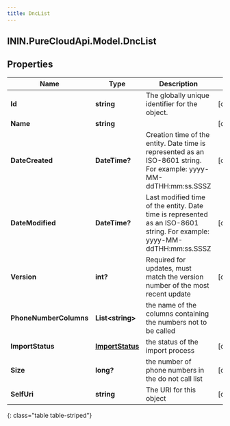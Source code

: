 ```yaml
---
title: DncList
---
```

## ININ.PureCloudApi.Model.DncList

## Properties

|Name | Type | Description | Notes|
|------------ | ------------- | ------------- | -------------|
| **Id** | **string** | The globally unique identifier for the object. | [optional] |
| **Name** | **string** |  | [optional] |
| **DateCreated** | **DateTime?** | Creation time of the entity. Date time is represented as an ISO-8601 string. For example: yyyy-MM-ddTHH:mm:ss.SSSZ | [optional] |
| **DateModified** | **DateTime?** | Last modified time of the entity. Date time is represented as an ISO-8601 string. For example: yyyy-MM-ddTHH:mm:ss.SSSZ | [optional] |
| **Version** | **int?** | Required for updates, must match the version number of the most recent update | [optional] |
| **PhoneNumberColumns** | **List&lt;string&gt;** | the name of the columns containing the numbers not to be called | |
| **ImportStatus** | [**ImportStatus**](ImportStatus.html) | the status of the import process | [optional] |
| **Size** | **long?** | the number of phone numbers in the do not call list | [optional] |
| **SelfUri** | **string** | The URI for this object | [optional] |
{: class="table table-striped"}



